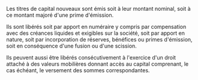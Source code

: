 Les titres de capital nouveaux sont émis soit à leur montant nominal, soit à ce montant majoré d'une prime d'émission.

Ils sont libérés soit par apport en numéraire y compris par compensation avec des créances liquides et exigibles sur la société, soit par apport en nature, soit par incorporation de réserves, bénéfices ou primes d'émission, soit en conséquence d'une fusion ou d'une scission.

Ils peuvent aussi être libérés consécutivement à l'exercice d'un droit attaché à des valeurs mobilières donnant accès au capital comprenant, le cas échéant, le versement des sommes correspondantes.
